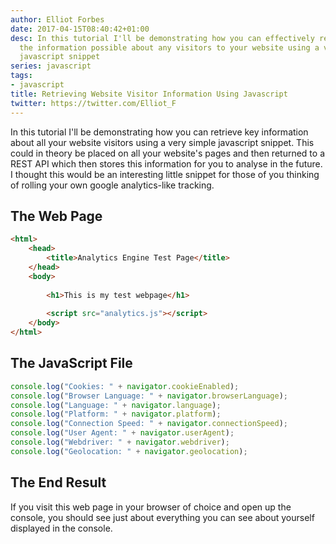 ```yaml
---
author: Elliot Forbes
date: 2017-04-15T08:40:42+01:00
desc: In this tutorial I'll be demonstrating how you can effectively retrieve all
  the information possible about any visitors to your website using a very simple
  javascript snippet
series: javascript
tags:
- javascript
title: Retrieving Website Visitor Information Using Javascript
twitter: https://twitter.com/Elliot_F
---
```


<p>In this tutorial I'll be demonstrating how you can retrieve key information about all your website visitors using a very simple javascript snippet. This could in theory be placed on all your website's pages and then returned to a REST API which then stores this information for you to analyse in the future. I thought this would be an interesting little snippet for those of you thinking of rolling your own google analytics-like tracking.</p>

<h2>The Web Page</h2>

```html
<html>
    <head>
        <title>Analytics Engine Test Page</title>
    </head>
    <body>
        
        <h1>This is my test webpage</h1>
        
        <script src="analytics.js"></script>
    </body>
</html>
```

<h2>The JavaScript File</h2>

```js
console.log("Cookies: " + navigator.cookieEnabled);
console.log("Browser Language: " + navigator.browserLanguage);
console.log("Language: " + navigator.language);
console.log("Platform: " + navigator.platform);
console.log("Connection Speed: " + navigator.connectionSpeed);
console.log("User Agent: " + navigator.userAgent);
console.log("Webdriver: " + navigator.webdriver);
console.log("Geolocation: " + navigator.geolocation);
```

<h2>The End Result</h2>

<p>If you visit this web page in your browser of choice and open up the console, you should see just about everything you can see about yourself displayed in the console. </p>